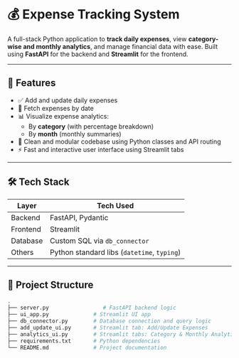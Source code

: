 # 💰 Expense Tracking System

A full-stack Python application to **track daily expenses**, view **category-wise and monthly analytics**, and manage financial data with ease. Built using **FastAPI** for the backend and **Streamlit** for the frontend.

---

## 🚀 Features

- ✅ Add and update daily expenses
- 📅 Fetch expenses by date
- 📊 Visualize expense analytics:
  - By **category** (with percentage breakdown)
  - By **month** (monthly summaries)
- 🔁 Clean and modular codebase using Python classes and API routing
- ⚡ Fast and interactive user interface using Streamlit tabs

---

## 🛠 Tech Stack

| Layer      | Tech Used              |
|------------|------------------------|
| Backend    | FastAPI, Pydantic      |
| Frontend   | Streamlit              |
| Database   | Custom SQL via `db_connector` |
| Others     | Python standard libs (`datetime`, `typing`) |

---

## 📂 Project Structure

```bash
.
├── server.py                 # FastAPI backend logic
├── ui_app.py              # Streamlit UI app
├── db_connector.py        # Database connection and query logic
├── add_update_ui.py       # Streamlit tab: Add/Update Expenses
├── analytics_ui.py        # Streamlit tabs: Category & Monthly Analytics
├── requirements.txt       # Python dependencies
└── README.md              # Project documentation
